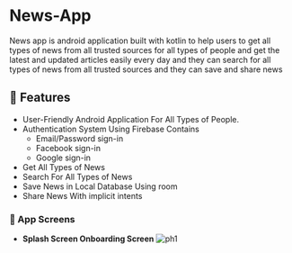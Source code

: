# News-App
News app is android application built with kotlin to help users to get all types of news from all trusted sources for all types of people and get the latest and updated articles easily every day and they can search for all types of news from all trusted sources and they can save and share news


## 🦾 Features
- User-Friendly Android Application For All Types of People.
- Authentication System Using Firebase Contains
  - Email/Password sign-in
  - Facebook sign-in
  - Google sign-in
- Get All Types of News 
- Search For All Types of News
- Save News in Local Database Using room 
- Share News With implicit intents

### 📱 App Screens
- </B> **Splash Screen  Onboarding Screen** 
  ![ph1](https://user-images.githubusercontent.com/71784734/209448924-d5b03631-31cf-4c89-a066-5df555268341.png)

